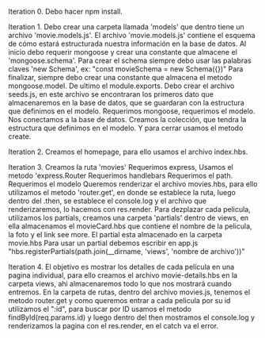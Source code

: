 Iteration 0.
Debo hacer npm install. 

Iteration 1. 
Debo crear una carpeta llamada 'models' que dentro tiene un archivo 'movie.models.js'.
El archivo 'movie.models.js' contiene el esquema de cómo estará estructurada nuestra información en la base de datos. 
    Al inicio debo requerir mongoose y crear una constante que almacene el 'mongoose.schema'. 
    Para crear el schema siempre debo usar las palabras claves 'new Schema', ex: "const movieSchema = new Schema({})"
    Para finalizar, siempre debo crear una constante que almacena el metodo mongoose.model.
    De ultimo el module.exports.
Debo crear el archivo seeds.js, en este archivo se encontraran los primeros dato que almacenaremos en la base de datos, que se guardaran con la estructura que definimos en el modelo.
    Requerimos mongoose, requerimos el modelo.
    Nos conectamos a la base de datos. 
    Creamos la colección, que tendra la estructura que definimos en el modelo.
    Y para cerrar usamos el metodo create. 

Iteration 2. 
Creamos el homepage, para ello usamos el archivo index.hbs. 

Iteration 3. 
Creamos la ruta 'movies' 
    Requerimos express, 
    Usamos el metodo 'express.Router
    Requerimos handlebars 
    Requerimos el path. 
    Requerimos el modelo
    Queremos renderizar el archivo movies.hbs, para ello utilizamos el metodo 'router.get', en donde se establece la ruta, luego dentro del .then, se establece el console.log y el archivo que renderizaremos, lo hacemos con res.render.
    Para dezplazar cada pelicula, utilizamos los partials, creamos una carpeta 'partials' dentro de views, en ella almacenamos el movieCard.hbs que contiene el nombre de la pelicula, la foto y el link see more. El partial esta almacenado en la carpeta movie.hbs
    Para usar un partial debemos escribir en app.js "hbs.registerPartials(path.join(__dirname, 'views', 'nombre de archivo'))"

Iteration 4. 
El objetivo es mostrar los detalles de cada película en una pagina individual, para ello creamos el archivo movie-details.hbs en la carpeta views, ahi almacenaremos todo lo que nos mostrará cuando entremos.
En la carpeta de rutas, dentro del archivo movies.js, tenemos el metodo router.get y como queremos entrar a cada pelicula por su id utilizamos el ":id", para buscar por ID usamos el metodo findById(req.params.id) y luego dentro del then mostramos el console.log y renderizamos la pagina con el res.render, en el catch va el error. 